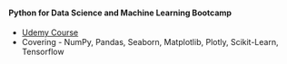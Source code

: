 #### Python for Data Science and Machine Learning Bootcamp
* [Udemy Course](https://www.udemy.com/course/python-for-data-science-and-machine-learning-bootcamp/?couponCode=25BBPMXINACTIVE)
* Covering - NumPy, Pandas, Seaborn, Matplotlib, Plotly, Scikit-Learn, Tensorflow

